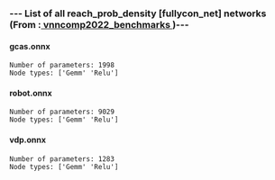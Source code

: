 ### --- List of all reach_prob_density [fullycon_net] networks (From :<a href = 'https://github.com/ChristopherBrix/vnncomp2022_benchmarks'> vnncomp2022_benchmarks </a>)---

#### gcas.onnx 
	Number of parameters: 1998 
	Node types: ['Gemm' 'Relu']

#### robot.onnx 
	Number of parameters: 9029 
	Node types: ['Gemm' 'Relu']

#### vdp.onnx 
	Number of parameters: 1283 
	Node types: ['Gemm' 'Relu']

